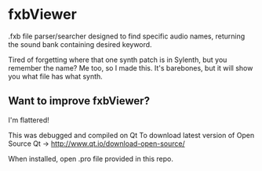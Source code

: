 # fxbViewer

.fxb file parser/searcher designed to find specific audio names, returning the sound bank containing desired keyword.

Tired of forgetting where that one synth patch is in Sylenth, but you remember the name? Me too, so I made this. 
It's barebones, but it will show you what file has what synth. 

## Want to improve fxbViewer?

I'm flattered! 

This was debugged and compiled on Qt 
To download latest version of Open Source Qt -> http://www.qt.io/download-open-source/

When installed, open .pro file provided in this repo.
